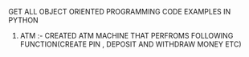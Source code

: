 GET ALL OBJECT ORIENTED PROGRAMMING CODE EXAMPLES IN PYTHON
 1) ATM :- CREATED ATM MACHINE THAT PERFROMS FOLLOWING FUNCTION(CREATE PIN , DEPOSIT AND WITHDRAW MONEY ETC) 
